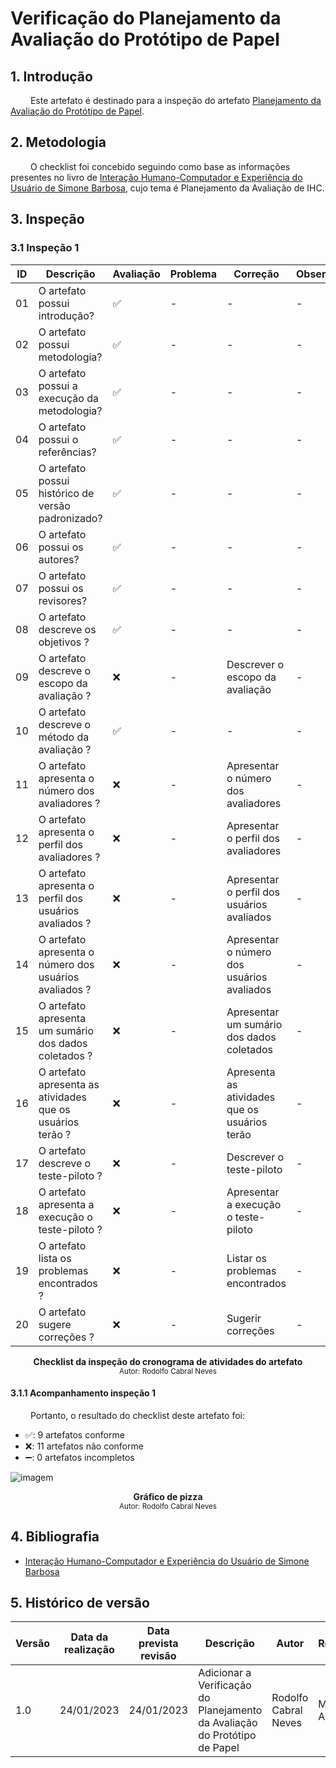 # Verificação do Planejamento da Avaliação do Protótipo de Papel

## 1. Introdução


&emsp;&emsp; Este artefato é destinado para a inspeção do artefato [Planejamento da Avaliação do Protótipo de Papel](../DesignAvalDesenv/nivel2/planeja_protopapel.md).


## 2. Metodologia

&emsp;&emsp; O checklist foi concebido seguindo como base as informações presentes no livro de [Interação Humano-Computador e Experiência do Usuário de Simone Barbosa](https://www.amazon.com.br/Intera%C3%A7%C3%A3o-Humano-Computador-Simone-Junqueira-Barbosa/dp/8535234187), cujo tema é Planejamento da Avaliação de IHC.

## 3. Inspeção

### 3.1 Inspeção 1

| ID | Descrição | Avaliação | Problema | Correção | Observações |
|----|-----------|-----------|----------|----------|-------------|
| 01 | O artefato possui introdução? | ✅ | - | - | - |
| 02 | O artefato possui metodologia? | ✅ | - | - | - |
| 03 | O artefato possui a execução da metodologia? | ✅ | - | - | - |
| 04 | O artefato possui o referências? |✅| - | - | - |
| 05 | O artefato possui histórico de versão padronizado? | ✅ | - | - | - |
| 06 | O artefato possui os autores? | ✅  | - | - | - |
| 07 | O artefato possui os revisores? | ✅  | - | - | - |
| 08 | O artefato descreve os objetivos ? | ✅  |- | - | - |
| 09 | O artefato descreve o escopo da avaliação ? | ❌ |- | Descrever o escopo da avaliação | - |
| 10 | O artefato descreve o método da avaliação ? | ✅ |- | - | - |
| 11 | O artefato apresenta o número dos avaliadores ? | ❌ |- | Apresentar o número dos avaliadores  | - |
| 12 | O artefato apresenta o perfil dos avaliadores ? | ❌ |- | Apresentar o perfil dos avaliadores | - |
| 13 | O artefato apresenta o perfil dos usuários avaliados ? | ❌ |- | Apresentar o perfil dos usuários avaliados | - |
| 14 | O artefato apresenta o número dos usuários avaliados ? | ❌ |- | Apresentar o número dos usuários avaliados | - |
| 15 | O artefato apresenta um sumário dos dados coletados ? | ❌ |- | Apresentar um sumário dos dados coletados | - |
| 16 | O artefato apresenta as atividades que os usuários terão ? | ❌ |- | Apresenta as atividades que os usuários terão | - |
| 17 | O artefato descreve o teste-piloto ? | ❌ |- | Descrever o teste-piloto | - |
| 18 | O artefato apresenta a execução o teste-piloto ? | ❌ |- | Apresentar a execução o teste-piloto | - |
| 19 | O artefato lista os problemas encontrados ? | ❌ |- | Listar os problemas encontrados | - |
| 20 | O artefato sugere correções ? | ❌ |- | Sugerir correções | - |


<figcaption align='center'>
    <b>Checklist da inspeção do cronograma de atividades do artefato
</b>
        <br><small>Autor: Rodolfo Cabral Neves</small>
</figcaption> 

#### 3.1.1 Acompanhamento inspeção 1

&emsp;&emsp; Portanto, o resultado do checklist deste artefato foi:

  - ✅: 9 artefatos conforme
  - ❌: 11 artefatos não conforme
  - ➖: 0 artefatos incompletos


![imagem](../assets/graficos/PlanejamentoPrototipoPapel.png)
<figcaption align='center'>
    <b>Gráfico de pizza</b>
        <br><small>Autor: Rodolfo Cabral Neves</small>
</figcaption>

## 4. Bibliografia

 - [Interação Humano-Computador e Experiência do Usuário de Simone Barbosa](https:/www.amazon.com.br/Intera%C3%A7%C3%A3o-Humano-Computador-Simone-Junqueira-Barbosa/dp/8535234187)

## 5. Histórico de versão

| Versão | Data da realização | Data prevista revisão | Descrição | Autor | Revisor |
|--------|------|------|-----------|-------|---------|
| 1.0    | 24/01/2023 | 24/01/2023 | Adicionar a Verificação do Planejamento da Avaliação do Protótipo de Papel | Rodolfo Cabral Neves | Milena Aires |
